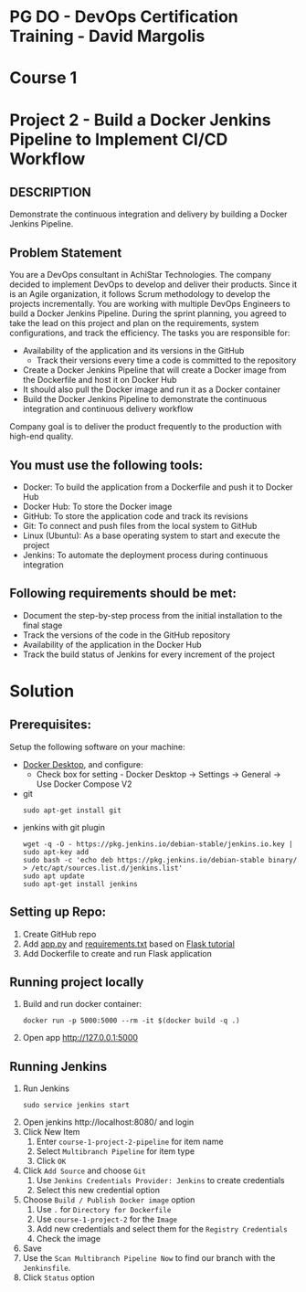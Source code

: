 # PG DO - DevOps Certification Training - David Margolis

# Course 1

# Project 2 - Build a Docker Jenkins Pipeline to Implement CI/CD Workflow

## DESCRIPTION

Demonstrate the continuous integration and delivery by building a Docker Jenkins Pipeline.

## Problem Statement

You are a DevOps consultant in AchiStar Technologies. The company decided to implement DevOps to develop and deliver their products. Since it is an Agile organization, it follows Scrum methodology to develop the projects incrementally. You are working with multiple DevOps Engineers to build a Docker Jenkins Pipeline. During the sprint planning, you agreed to take the lead on this project and plan on the requirements, system configurations, and track the efficiency. The tasks you are responsible for:

- Availability of the application and its versions in the GitHub
  - Track their versions every time a code is committed to the repository
- Create a Docker Jenkins Pipeline that will create a Docker image from the Dockerfile and host it on Docker Hub
- It should also pull the Docker image and run it as a Docker container
- Build the Docker Jenkins Pipeline to demonstrate the continuous integration and continuous delivery workflow

Company goal is to deliver the product frequently to the production with high-end quality.

## You must use the following tools:

- Docker: To build the application from a Dockerfile and push it to Docker Hub
- Docker Hub: To store the Docker image
- GitHub: To store the application code and track its revisions
- Git: To connect and push files from the local system to GitHub
- Linux (Ubuntu): As a base operating system to start and execute the project
- Jenkins: To automate the deployment process during continuous integration

## Following requirements should be met:

- Document the step-by-step process from the initial installation to the final stage
- Track the versions of the code in the GitHub repository
- Availability of the application in the Docker Hub
- Track the build status of Jenkins for every increment of the project

# Solution

## Prerequisites:

Setup the following software on your machine:
- [Docker Desktop](https://docs.docker.com/desktop/windows/install/), and configure:
  - Check box for setting - Docker Desktop -> Settings -> General -> Use Docker Compose V2 
- git
    ```
    sudo apt-get install git
    ```
- jenkins with git plugin
    ```
    wget -q -O - https://pkg.jenkins.io/debian-stable/jenkins.io.key | sudo apt-key add
    sudo bash -c 'echo deb https://pkg.jenkins.io/debian-stable binary/ > /etc/apt/sources.list.d/jenkins.list'
    sudo apt update
    sudo apt-get install jenkins
    ```

## Setting up Repo:

1. Create GitHub repo
1. Add [app.py](./app.py) and [requirements.txt](./requirements.txt) based on [Flask tutorial](https://flask.palletsprojects.com/en/2.0.x/quickstart/)
1. Add Dockerfile to create and run Flask application

## Running project locally

1. Build and run docker container:
    ```
    docker run -p 5000:5000 --rm -it $(docker build -q .)
    ```
1. Open app http://127.0.0.1:5000

## Running Jenkins

1. Run Jenkins
    ```
    sudo service jenkins start
    ```
1. Open jenkins http://localhost:8080/ and login
1. Click New Item
    1. Enter `course-1-project-2-pipeline` for item name
    1. Select `Multibranch Pipeline` for item type
    1. Click `OK`
1. Click `Add Source` and choose `Git`
    1. Use `Jenkins Credentials Provider: Jenkins` to create credentials
    1. Select this new credential option
1. Choose `Build / Publish Docker image` option
    1. Use `.` for `Directory for Dockerfile`
    1. Use `course-1-project-2` for the `Image`
    1. Add new credentials and select them for the `Registry Credentials`
    1. Check the image
1. Save
1. Use the `Scan Multibranch Pipeline Now` to find our branch with the `Jenkinsfile`.
1. Click `Status` option 

